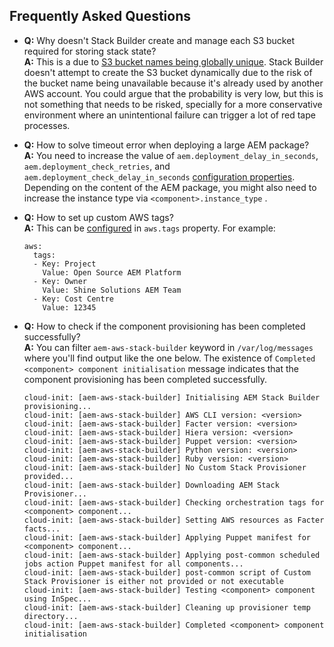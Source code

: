 Frequently Asked Questions
--------------------------

* __Q:__ Why doesn't Stack Builder create and manage each S3 bucket required for storing stack state?<br/>
  __A:__ This is a due to [S3 bucket names being globally unique](https://docs.aws.amazon.com/AmazonS3/latest/dev/UsingBucket.html). Stack Builder doesn't attempt to create the S3 bucket dynamically due to the risk of the bucket name being unavailable because it's already used by another AWS account. You could argue that the probability is very low, but this is not something that needs to be risked, specially for a more conservative environment where an unintentional failure can trigger a lot of red tape processes.

* __Q:__ How to solve timeout error when deploying a large AEM package?<br/>
  __A:__ You need to increase the value of `aem.deployment_delay_in_seconds`, `aem.deployment_check_retries`, and `aem.deployment_check_delay_in_seconds` [configuration properties](https://github.com/shinesolutions/aem-aws-stack-builder/blob/master/docs/configuration.md). Depending on the content of the AEM package, you might also need to increase the instance type via `<component>.instance_type` .

* __Q:__ How to set up custom AWS tags?<br/>
  __A:__ This can be [configured](https://github.com/shinesolutions/aem-aws-stack-builder/blob/master/docs/configuration.md#aws-configuration-properties) in `aws.tags` property. For example:
  ```
  aws:
    tags:
    - Key: Project
      Value: Open Source AEM Platform
    - Key: Owner
      Value: Shine Solutions AEM Team
    - Key: Cost Centre
      Value: 12345
  ```

* __Q:__ How to check if the component provisioning has been completed successfully?<br/>
  __A:__ You can filter `aem-aws-stack-builder` keyword in `/var/log/messages` where you'll find output like the one below. The existence of `Completed <component> component initialisation` message indicates that the component provisioning has been completed successfully.
  ```
  cloud-init: [aem-aws-stack-builder] Initialising AEM Stack Builder provisioning...
  cloud-init: [aem-aws-stack-builder] AWS CLI version: <version>
  cloud-init: [aem-aws-stack-builder] Facter version: <version>
  cloud-init: [aem-aws-stack-builder] Hiera version: <version>
  cloud-init: [aem-aws-stack-builder] Puppet version: <version>
  cloud-init: [aem-aws-stack-builder] Python version: <version>
  cloud-init: [aem-aws-stack-builder] Ruby version: <version>
  cloud-init: [aem-aws-stack-builder] No Custom Stack Provisioner provided...
  cloud-init: [aem-aws-stack-builder] Downloading AEM Stack Provisioner...
  cloud-init: [aem-aws-stack-builder] Checking orchestration tags for <component> component...
  cloud-init: [aem-aws-stack-builder] Setting AWS resources as Facter facts...
  cloud-init: [aem-aws-stack-builder] Applying Puppet manifest for <component> component...
  cloud-init: [aem-aws-stack-builder] Applying post-common scheduled jobs action Puppet manifest for all components...
  cloud-init: [aem-aws-stack-builder] post-common script of Custom Stack Provisioner is either not provided or not executable
  cloud-init: [aem-aws-stack-builder] Testing <component> component using InSpec...
  cloud-init: [aem-aws-stack-builder] Cleaning up provisioner temp directory...
  cloud-init: [aem-aws-stack-builder] Completed <component> component initialisation
  ```
